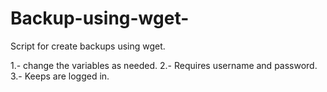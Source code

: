 Backup-using-wget-
==================

Script for create backups using wget.

1.- change the variables as needed. 
2.- Requires username and password.
3.- Keeps are logged in.

